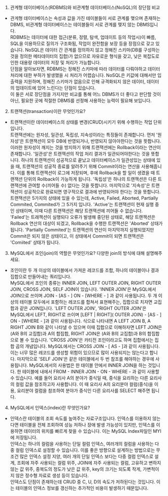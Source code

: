 1. 관계형 데이터베이스(RDBMS)와 비관계형 데이터베이스(NoSQL)의 장단점 비교

- 관게형 데이터베이스는 속성과 값을 가진 테이블들이 서로 관계를 맺으며 존재하는 DBMS, 비관계형 데이터베이스는 테이블들이 서로 관계를 맺지 않는 DBMS입니다.  
RDBMS는 데이터에 대한 접근(분류, 정렬, 탐색, 업데이트 등의 작업시)이 빠름, SQL을 이용하므로 질의가 구조화됨, 작업이 완전함을 보장 등을 장점으로 갖고 있습니다. NoSQL은 데이터 간 관계를 정의하지 않고 정해진 스키마(DB를 구성하는 것을 정의한 메타데이터의 집합)가 없으므로 자유로운 형식을 갖고, 낮은 복잡도로 인한 대용량 데이터의 저장 및 처리가 가능합니다.  
단점을 알아보자면, RDBMS는 정해진 스키마에 따라 데이터를 다뤄야하고 데이터 처리에 대한 부하가 발생했을 시 처리가 어렵습니다. NoSQL은  키값에 대해서만 입출력을 지원하며, 정해진 스키마가 없음으로 인해 규격화되지 않은 데이터, 데이터의 업데이트에 있어 느린다는 단점이 있습니다.  
이 둘은 서로 장단점을 가지지만 비교를 통해 어느 DBMS가 더 좋다고 판단할 것이 아닌, 필요한 곳에 적절한 DBMS를 선정해 사용하는 능력이 필요해 보입니다.

2. 트랜잭션(transaction)이란 무엇인가요?

- 트랜잭션이란 데이터베이스의 상태를 변경(CRUD)시키기 위해 수행하는 작업 단위입니다.  
트랜잭션에는 원자성, 일관성, 독립성, 지속성이라는 특징들이 존재합니다. 먼저 '원자성'은 트랜잭션이 모두 DB에 반영되거나, 반영되지 않아야한다는 것을 뜻합니다. 이러한 원자성이 깨지는 것을 방지하기 위해 트랜잭션에는 Rollback이라는 연산이 존재합니다. '일관성'은 트랜잭션의 작업 처리 결과가 일관되어야한다는 것을 뜻합니다. 하나의 트랜잭션이 성공적으로 끝났고 데이터베이스가 일관성있는 상태에 있을 때, 트랜잭션의 성공적 종료를 알려주기 위해 Commit이라는 연산을 사용해줍니다. 이를 통해 트랜잭션이 로그에 저장되며, 후에 Rollback을 할 일이 생겼을 때 트랜잭션 단위의 Rollback이 가능하게 됩니다. '독립성'은 하나의 트랜잭션은 다른 트랜잭션에 관여할 수(끼어들 수) 없다는 것을 뜻합니다. 마지막으로 '지속성'은 트랜잭션이 성공적으로 완료되면 영구적으로 결과에 반영되어야 한다는 것을 뜻합니다.  
트랜잭션은 5가지의 상태에 있을 수 있는데, Active, Failed, Aborted, Partially Commited, Commited가 그 5가지 입니다. 'Active'는 트랜잭션이 현재 실행 중인 상태이며, 이때 다른 트랜잭션은 해당 트랜잭션에 끼어들 수 없습니다. 'Failed'는 트래잭션이 실행되다 오류가 발생해 중단된 상태로, 해당 트랜잭션은 Rollback 연산의 대상이 되겠고, Rollback을 수행한 트랜잭션은 'Aborted' 상태가 됩니다. 'Partially Commited'는 트랜잭션의 연산이 마지막까지 실행되었지만 Commit은 되지 않은 상태이고, 이 상태에서 Commit이 되면 트랜잭션은 'Comiited' 상태가 됩니다.

3. MySQL에서 조인(join)의 역할은 무엇인가요? 다양한 join의 방식에 대해 설명해주세요.

- 조인이란 두 개 이상의 테이블에서 가져온 레코드를 조합, 하나의 테이블이나 결과 집합으로 만들어내는 쿼리입니다.  
MySQL에서 조인의 종류는 INNER JOIN, LEFT OUTER JOIN, RIGHT OUTER JOIN, CROSS JOIN, SELF JOIN이 있습니다. 'INNER JOIN'은 MySQL에서 JOIN으로 쓰이며 JOIN - [AS - ] ON - [WHERE - ] 과 같이 사용됩니다. 두 개 이상의 테이블 모두에서 포함하는 레코드를 합쳐서 표현해주는, 집합으로 치자면 교집합과 같은 JOIN입니다. 'LEFT OUTER JOIN', 'RIGHT OUTER JOIN'은 MySQL에서 LEFT, RIGHT로 쓰이며 [LEFT | RIGHT]( OUTER JOIN) - [AS - ] ON - [WHERE - ]과 같이 사용됩니다. 식으로 나타내면 A LEFT JOIN B, A RIGHT JOIN B와 같이 나타낼 수 있으며 이때 집합으로 이해하자면 LEFT JOIN은 (A와 B의 교집합)과 A의 합집합, RIGHT JOIN은 (A와 B의 교집합)과 B의 합집합으로 볼 수 있습니다. 'CROSS JOIN'은 카티전 조인이라고도 하며 집합에서는 집합 곱의 개념입니다. MySQL에서는 CROSS JOIN - [ AS - ]과 같이 사용됩니다. 이는 너무 많은 레코드를 생성할 위험이 있으므로 많이 사용되지는 않는다고 합니다. 마지막으로 'SELF JOIN'은 같은 테이블에서 두 번 참조를 해야하는 경우에 사용됩니다. MySQL에서의 사용법은 한 태이블 안에서 INNER JOIN을 하는 것입니다. 한 테이블에 내에서 FROM - INNER JOIN - ON - WHERE - 과 같이 사용할 수 있습니다. 예를 들어 요리사 A의 분야가 중식일 때, 중식을 요리하는 다른 요리사의 컬럼 값을 참조하고자 사용합니다. 이 때 요리사 A의 요리분야 컬럼(중식)을 이용, 요리분야 컬럼을 참조하여 분야가 중식인 다른 요리사를 SELECT 해주면 됩니다.

4. MySQL에서 인덱스(index)란 무엇인가요?

- 인덱스란 테이블의 조회 속도를 높여주는 자료구조입니다. 인덱스를 이용하지 않는다면 테이블을 전체 조회하여 성능 저하나 장애 발생 가능성이 있지만, 인덱스를 이용하면 데이터의 위치를 빠르게 찾을 수 있습니다. 이는 MySQL Index파일인 MYI에 저장됩니다.  
인덱스는 하나의 컬럼을 사용하는 단일 컬럼 인덱스, 여러개의 컬럼을 사용하는 다중 컬럼 인덱스로 설정할 수 있습니다. 이를 좋은 방향으로 설계하는 방법으로는 무조건 많은 인덱스 설정 지양, 여러 개의 단일 인덱스 보다는 다중 컬럼 인덱스로 설계, 조회에 자주 사용되는 컬럼 위주, JOIN에 자주 사용되는 컬럼, 고유하고 변하지 않는 값 위주, 중복도의 정도가 낮은 값 위주, key의 크기는 되도록 작게, 가변적이지 않은 정수형 자료로 생성 등이 있습니다.  
인덱스도 단점이 존재하는데 CRUD 중 C, U, D의 속도가 저하된다는 것입니다. 이는 테이블의 인덱스 정보를 갱신하는 추가적인 비용이 발생하기 때문입니다.
